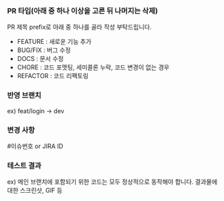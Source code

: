 ### PR 타입(아래 중 하나 이상을 고른 뒤 나머지는 삭제)

PR 제목 prefix로 아래 중 하나를 골라 작성 부탁드립니다.

-   FEATURE : 새로운 기능 추가
-   BUG/FIX : 버그 수정
-   DOCS : 문서 수정
-   CHORE : 코드 포맷팅, 세미콜론 누락, 코드 변경이 없는 경우
-   REFACTOR : 코드 리펙토링

### 반영 브랜치

ex) feat/login -> dev

### 변경 사항

#이슈번호 or JIRA ID

### 테스트 결과

ex) 메인 브랜치에 포함되기 위한 코드는 모두 정상적으로 동작해야 합니다. 결과물에 대한 스크린샷, GIF 등
